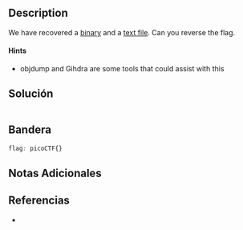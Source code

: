 ## Description

We have recovered a [binary](https://jupiter.challenges.picoctf.org/static/31c9b832d036a10daeef52d8b4290ef0/rev) and a [text file](https://jupiter.challenges.picoctf.org/static/31c9b832d036a10daeef52d8b4290ef0/rev_this). Can you reverse the flag.
#### Hints
- objdump and Gihdra are some tools that could assist with this
## Solución

```shell

```

## Bandera
```css
flag: picoCTF{}
```
## Notas Adicionales

## Referencias
- 